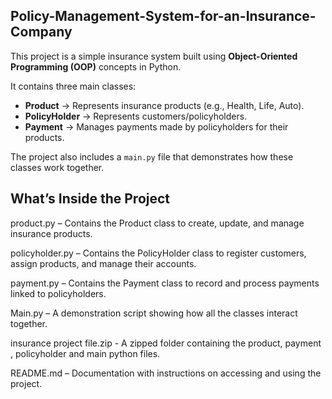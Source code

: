 ## Policy-Management-System-for-an-Insurance-Company
This project is a simple insurance system built using **Object-Oriented Programming (OOP)** concepts in Python.  

It contains three main classes:
- **Product** → Represents insurance products (e.g., Health, Life, Auto).
- **PolicyHolder** → Represents customers/policyholders.
- **Payment** → Manages payments made by policyholders for their products.

The project also includes a `main.py` file that demonstrates how these classes work together.

## What’s Inside the Project

product.py – Contains the Product class to create, update, and manage insurance products.

policyholder.py – Contains the PolicyHolder class to register customers, assign products, and manage their accounts.

payment.py – Contains the Payment class to record and process payments linked to policyholders.

Main.py – A demonstration script showing how all the classes interact together.

insurance project file.zip - A zipped folder containing the product, payment , policyholder and main python files.

README.md – Documentation with instructions on accessing and using the project.

